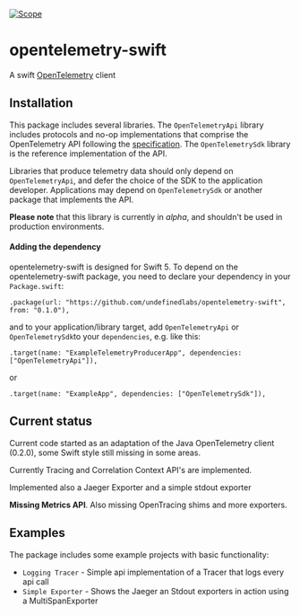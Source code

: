 [![Scope](https://app.scope.dev/api/badge/5a710aff-6e78-4da4-825a-ca2527f0e4a3/default)](https://app.scope.dev/external/v1/explore/ef482f2b-ae3e-4ede-ab68-d4964ac53c5a/5a710aff-6e78-4da4-825a-ca2527f0e4a3/default?branch=master)


# opentelemetry-swift

A swift [OpenTelemetry](https://opentelemetry.io/) client

## Installation

This package includes several libraries. The `OpenTelemetryApi` library includes protocols and no-op implementations that comprise the OpenTelemetry API following the [specification](https://github.com/open-telemetry/opentelemetry-specification). The `OpenTelemetrySdk` library is the reference implementation of the API.

Libraries that produce telemetry data should only depend on `OpenTelemetryApi`, and defer the choice of the SDK to the application developer. Applications may depend on `OpenTelemetrySdk` or another package that implements the API.

**Please note** that this library is currently in *alpha*, and shouldn't be used in production environments.

#### Adding the dependency

opentelemetry-swift is designed for Swift 5. To depend on the  opentelemetry-swift package, you need to declare your dependency in your `Package.swift`:

```
.package(url: "https://github.com/undefinedlabs/opentelemetry-swift", from: "0.1.0"),
```

and to your application/library target, add `OpenTelemetryApi` or  `OpenTelemetrySdk`to your `dependencies`, e.g. like this:

```
.target(name: "ExampleTelemetryProducerApp", dependencies: ["OpenTelemetryApi"]),
```

or 

```
.target(name: "ExampleApp", dependencies: ["OpenTelemetrySdk"]),
```

## Current status

Current code started as an adaptation of the Java OpenTelemetry client (0.2.0), some Swift style still missing in some areas.

Currently Tracing and Correlation Context API's are implemented. 

Implemented also a Jaeger Exporter and a simple stdout exporter

**Missing Metrics API**. Also missing OpenTracing shims and more exporters.

## Examples

The package includes some example projects with basic functionality:

- `Logging Tracer` -  Simple api implementation of a Tracer that logs every api call
- `Simple Exporter` - Shows the Jaeger an Stdout exporters in action using a MultiSpanExporter

